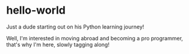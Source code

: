 # hello-world
Just a dude starting out on his Python learning journey!

Well, I'm interested in moving abroad and becoming a pro programmer, that's why I'm here, slowly tagging along!
